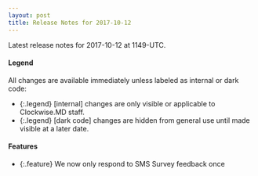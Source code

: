 ```yaml
---
layout: post
title: Release Notes for 2017-10-12
---
```


Latest release notes for 2017-10-12 at 1149-UTC.

<div class='legend' markdown='1'>

#### Legend

All changes are available immediately unless labeled as internal or dark code:

- {:.legend} [internal] changes are only visible or applicable to Clockwise.MD staff.
- {:.legend} [dark code] changes are hidden from general use until made visible at a later date.

</div>

<div class='features' markdown='1'>

#### Features

- {:.feature} We now only respond to SMS Survey feedback once

</div>


